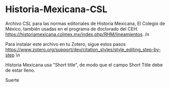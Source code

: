 # Historia-Mexicana-CSL
Archivo CSL para las normas editoriales de Historia Mexicana, El Colegio de México, también usadas en el programa de doctorado del CEH.
https://historiamexicana.colmex.mx/index.php/RHM/lineamientos. /n

Para instalar este archivo en tu Zotero, sigue estos pasos https://www.zotero.org/support/dev/citation_styles/style_editing_step-by-step \n

Historia Mexicana usa "Short title", de modo que el campo Short Title debe de estar lleno. 

Suerte
